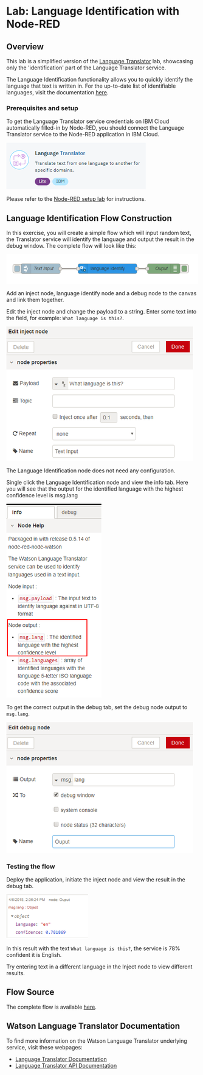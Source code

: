 #  Lab: Language Identification with Node-RED

## Overview
This lab is a simplified version of the [Language Translator](../basic_examples/language_translator/README.md) lab, showcasing only the 'identification' part of the Language Translator service.

The Language Identification functionality allows you to quickly identify the language that text is written in. For the up-to-date list of identifiable languages, visit the documentation [here](https://console.bluemix.net/docs/services/language-translator/identifiable-languages.html).

### Prerequisites and setup
To get the Language Translator service credentials on IBM Cloud automatically filled-in by Node-RED, you should connect the Language Translator service to the Node-RED application in IBM Cloud.

![TranslatorSerivce](images/language_translator_service.png)

Please refer to the [Node-RED setup lab](/introduction_to_node_red/README.md) for instructions.

## Language Identification Flow Construction
In this exercise, you will create a simple flow which will input random text, the Translator service will identify the language and output the result in the debug window. The complete flow will look like this:

![`Flow`](images/flow.png)

Add an inject node, language identify node and a debug node to the canvas and link them together.

Edit the inject node and change the payload to a string. Enter some text into the field, for example: `What language is this?`.

![`InjectNode`](images/inject_node.png)

The Language Identification node does not need any configuration.

Single click the Language Identification node and view the info tab. Here you will see that the output for the identified language with the highest confidence level is msg.lang

![`Info`](images/lang_identify_info.png)

To get the correct output in the debug tab, set the debug node output to `msg.lang`.

![`Debug`](images/debug.png)

### Testing the flow
Deploy the application, initiate the inject node and view the result in the debug tab.

![`Result`](images/result.png)

In this result with the text `What language is this?`, the service is 78% confident it is English.

Try entering text in a different language in the Inject node to view different results.

## Flow Source
The complete flow is available [here](lang_identification_flow.json).

## Watson Language Translator Documentation
To find more information on the Watson Language Translator underlying service, visit these webpages:
- [Language Translator Documentation](https://console.bluemix.net/docs/services/language-translator/index.html)
- [Language Translator API Documentation](https://www.ibm.com/watson/developercloud/language-translator/api/v2)
